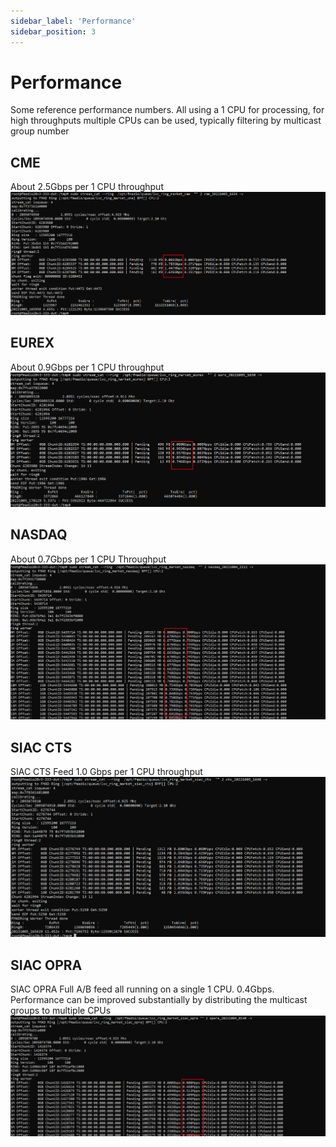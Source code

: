 ```yaml
---
sidebar_label: 'Performance'
sidebar_position: 3
---
```

<head>
  <title>FMADIO | MD-Gap Performance</title>
</head>

# Performance

Some reference performance numbers. All using a 1 CPU for processing, for high throughputs multiple CPUs can be used, typically filtering by multicast group number

## CME
About 2.5Gbps per 1 CPU throughput 
![CME Market Data Gap Performance](../images/mdgap_performance_cme.png)

## EUREX
About 0.9Gbps per 1 CPU throughput
![Eurex Market Data Gap Performance](../images/mdgap_performance_eurex.png)

## NASDAQ
About 0.7Gbps per 1 CPU Throughput
![NASDAQ Market Data Gap Performance](../images/mdgap_performance_nasdaq.png)

## SIAC CTS
SIAC CTS Feed 1.0 Gbps per 1 CPU throughput
![SIAC CTS Market Data Gap Performance](../images/mdgap_performance_siac_cts.png)

## SIAC OPRA

SIAC OPRA Full A/B feed all running on a single 1 CPU. 0.4Gbps. Performance can be improved substantially by distributing the multicast groups to multiple CPUs
![SIAC OPRA Market Data Gap Performance](../images/mdgap_performance_siac_opra.png)
